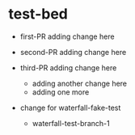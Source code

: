 # test-bed

- first-PR adding change here
- second-PR adding change here
- third-PR adding change here
  - adding another change here
  - adding one more

- change for waterfall-fake-test
  - waterfall-test-branch-1